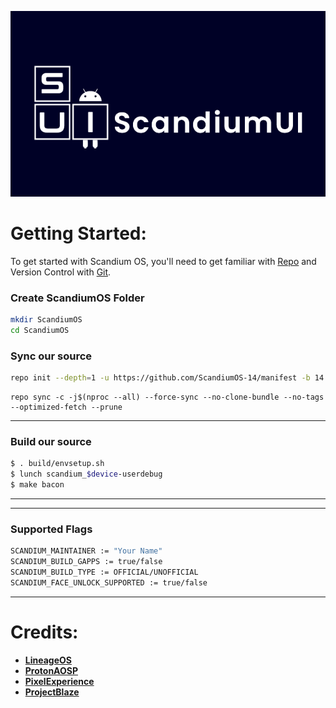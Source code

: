 ![Scandium OS](https://raw.githubusercontent.com/ScandiumOS-14/manifest/refs/heads/14/banner.png)

Getting Started:
===============

To get started with Scandium OS, you'll need to get familiar with [Repo](https://source.android.com/source/using-repo.html) and Version Control with [Git](https://source.android.com/source/version-control.html).

### Create ScandiumOS Folder ###
```bash
mkdir ScandiumOS
cd ScandiumOS
```
### Sync our source ###
```bash
repo init --depth=1 -u https://github.com/ScandiumOS-14/manifest -b 14
```
```
repo sync -c -j$(nproc --all) --force-sync --no-clone-bundle --no-tags --optimized-fetch --prune
```

---------------------------------------------------------------------------------------
### Build our source ###
```bash
$ . build/envsetup.sh
$ lunch scandium_$device-userdebug
$ make bacon
```
---------------------------------------------------------------------------------------

---------------------------------------------------------------------------------------
### Supported Flags ###
```bash
SCANDIUM_MAINTAINER := "Your Name"
SCANDIUM_BUILD_GAPPS := true/false
SCANDIUM_BUILD_TYPE := OFFICIAL/UNOFFICIAL
SCANDIUM_FACE_UNLOCK_SUPPORTED := true/false
```
---------------------------------------------------------------------------------------

# Credits:

 * [**LineageOS**](https://github.com/LineageOS)
 * [**ProtonAOSP**](https://github.com/ProtonAOSP)
 * [**PixelExperience**](https://github.com/PixelExperience)
 * [**ProjectBlaze**](https://github.com/ProjectBlaze)
